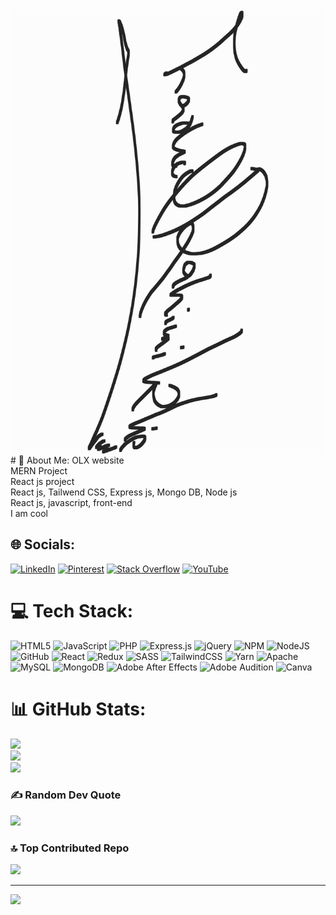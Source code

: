 <div style="align-item:center;">
  <img src="Image.jpg" style="display:block; margin:auto;"/>
</div>
# 💫 About Me:
OLX website<br>MERN Project<br>React js project<br>React js, Tailwend CSS, Express js, Mongo DB, Node js<br>React js, javascript, front-end<br>I am cool


## 🌐 Socials:
[![LinkedIn](https://img.shields.io/badge/LinkedIn-%230077B5.svg?logo=linkedin&logoColor=white)](https://linkedin.com/in/FarhadKlieRahimi) [![Pinterest](https://img.shields.io/badge/Pinterest-%23E60023.svg?logo=Pinterest&logoColor=white)](https://pinterest.com/farhadrahimiklie786) [![Stack Overflow](https://img.shields.io/badge/-Stackoverflow-FE7A16?logo=stack-overflow&logoColor=white)](https://stackoverflow.com/users/Farhad) [![YouTube](https://img.shields.io/badge/YouTube-%23FF0000.svg?logo=YouTube&logoColor=white)](https://youtube.com/@MisterKlie) 

# 💻 Tech Stack:
![HTML5](https://img.shields.io/badge/html5-%23E34F26.svg?style=for-the-badge&logo=html5&logoColor=white) ![JavaScript](https://img.shields.io/badge/javascript-%23323330.svg?style=for-the-badge&logo=javascript&logoColor=%23F7DF1E) ![PHP](https://img.shields.io/badge/php-%23777BB4.svg?style=for-the-badge&logo=php&logoColor=white) ![Express.js](https://img.shields.io/badge/express.js-%23404d59.svg?style=for-the-badge&logo=express&logoColor=%2361DAFB) ![jQuery](https://img.shields.io/badge/jquery-%230769AD.svg?style=for-the-badge&logo=jquery&logoColor=white) ![NPM](https://img.shields.io/badge/NPM-%23000000.svg?style=for-the-badge&logo=npm&logoColor=white) ![NodeJS](https://img.shields.io/badge/node.js-6DA55F?style=for-the-badge&logo=node.js&logoColor=white) ![GitHub](https://img.shields.io/badge/GitHub-%23121011.svg?style=for-the-badge&logo=github&logoColor=white) ![React](https://img.shields.io/badge/react-%2320232a.svg?style=for-the-badge&logo=react&logoColor=%2361DAFB) ![Redux](https://img.shields.io/badge/redux-%23593d88.svg?style=for-the-badge&logo=redux&logoColor=white) ![SASS](https://img.shields.io/badge/SASS-hotpink.svg?style=for-the-badge&logo=SASS&logoColor=white) ![TailwindCSS](https://img.shields.io/badge/tailwindcss-%2338B2AC.svg?style=for-the-badge&logo=tailwind-css&logoColor=white) ![Yarn](https://img.shields.io/badge/yarn-%232C8EBB.svg?style=for-the-badge&logo=yarn&logoColor=white) ![Apache](https://img.shields.io/badge/apache-%23D42029.svg?style=for-the-badge&logo=apache&logoColor=white) ![MySQL](https://img.shields.io/badge/mysql-%2300f.svg?style=for-the-badge&logo=mysql&logoColor=white) ![MongoDB](https://img.shields.io/badge/MongoDB-%234ea94b.svg?style=for-the-badge&logo=mongodb&logoColor=white) ![Adobe After Effects](https://img.shields.io/badge/Adobe%20After%20Effects-9999FF.svg?style=for-the-badge&logo=Adobe%20After%20Effects&logoColor=white) ![Adobe Audition](https://img.shields.io/badge/Adobe%20Audition-9999FF.svg?style=for-the-badge&logo=Adobe%20Audition&logoColor=white) ![Canva](https://img.shields.io/badge/Canva-%2300C4CC.svg?style=for-the-badge&logo=Canva&logoColor=white)
# 📊 GitHub Stats:
![](https://github-readme-stats.vercel.app/api?username=Farhad-Rahimi-KLIE&theme=radical&hide_border=true&include_all_commits=false&count_private=false)<br/>
![](https://github-readme-streak-stats.herokuapp.com/?user=Farhad-Rahimi-KLIE&theme=radical&hide_border=true)<br/>
![](https://github-readme-stats.vercel.app/api/top-langs/?username=Farhad-Rahimi-KLIE&theme=radical&hide_border=true&include_all_commits=false&count_private=false&layout=compact)

### ✍️ Random Dev Quote
![](https://quotes-github-readme.vercel.app/api?type=horizontal&theme=radical)

### 🔝 Top Contributed Repo
![](https://github-contributor-stats.vercel.app/api?username=Farhad-Rahimi-KLIE&limit=5&theme=dark&combine_all_yearly_contributions=true)

---
[![](https://visitcount.itsvg.in/api?id=Farhad-Rahimi-KLIE&icon=0&color=0)](https://visitcount.itsvg.in) 

  
<!-- Proudly created with GPRM ( https://gprm.itsvg.in ) -->
